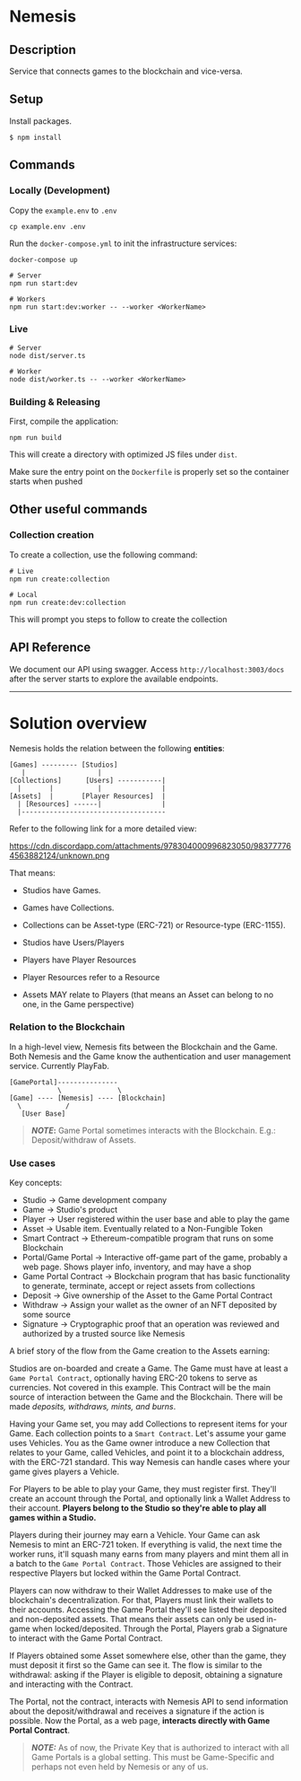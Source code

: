 # Nemesis

## Description

Service that connects games to the blockchain and vice-versa.

## Setup

Install packages.

```
$ npm install
```

## Commands

### Locally (Development)

Copy the `example.env` to `.env`

```shell script
cp example.env .env
```

Run the `docker-compose.yml` to init the infrastructure services:

```shell script
docker-compose up
```

```shell script
# Server
npm run start:dev

# Workers
npm run start:dev:worker -- --worker <WorkerName>
```

### Live

```shell script
# Server
node dist/server.ts

# Worker
node dist/worker.ts -- --worker <WorkerName>
```

### Building & Releasing

First, compile the application:

```shell script
npm run build
```

This will create a directory with optimized JS files under `dist`.

Make sure the entry point on the `Dockerfile` is properly set so the container starts when pushed

## Other useful commands

### Collection creation

To create a collection, use the following command:

```shell script
# Live
npm run create:collection

# Local
npm run create:dev:collection
```

This will prompt you steps to follow to create the collection

## API Reference

We document our API using swagger. Access `http://localhost:3003/docs` after the server starts to explore the available endpoints.

---

# Solution overview

Nemesis holds the relation between the following **entities**:

```
[Games] --------- [Studios]
   |                  |
[Collections]      [Users] -----------|
  |       |           |               |
[Assets]  |       [Player Resources]  |
  | [Resources] ------|               |
  |------------------------------------
```

Refer to the following link for a more detailed view:

https://cdn.discordapp.com/attachments/978304000996823050/983777764563882124/unknown.png

That means:

- Studios have Games.
- Games have Collections.
- Collections can be Asset-type (ERC-721) or Resource-type (ERC-1155).

- Studios have Users/Players
- Players have Player Resources
- Player Resources refer to a Resource
- Assets MAY relate to Players (that means an Asset can belong to no one, in the Game perspective)

### Relation to the Blockchain

In a high-level view, Nemesis fits between the Blockchain and the Game.
Both Nemesis and the Game know the authentication and user management service. Currently PlayFab.

```
[GamePortal]---------------
            \              \
[Game] ---- [Nemesis] ---- [Blockchain]
  \           /
   [User Base]
```

> **_NOTE_:** Game Portal sometimes interacts with the Blockchain. E.g.: Deposit/withdraw of Assets.

### Use cases

Key concepts:

- Studio -> Game development company
- Game -> Studio's product
- Player -> User registered within the user base and able to play the game
- Asset -> Usable item. Eventually related to a Non-Fungible Token
- Smart Contract -> Ethereum-compatible program that runs on some Blockchain
- Portal/Game Portal -> Interactive off-game part of the game, probably a web page. Shows player info, inventory, and may have a shop
- Game Portal Contract -> Blockchain program that has basic functionality to generate, terminate, accept or reject assets from collections
- Deposit -> Give ownership of the Asset to the Game Portal Contract
- Withdraw -> Assign your wallet as the owner of an NFT deposited by some source
- Signature -> Cryptographic proof that an operation was reviewed and authorized by a trusted source like Nemesis

A brief story of the flow from the Game creation to the Assets earning:

Studios are on-boarded and create a Game. The Game must have at least a `Game Portal Contract`, optionally having ERC-20 tokens to serve as currencies. Not covered in this example. This Contract will be
the main source of interaction between the Game and the Blockchain. There will be made _deposits, withdraws, mints, and burns_.

Having your Game set, you may add Collections to represent items for your Game. Each collection points to a `Smart Contract`.
Let's assume your game uses Vehicles. You as the Game owner introduce a new Collection that relates to your Game, called Vehicles,
and point it to a blockchain address, with the ERC-721 standard. This way Nemesis can handle cases where your game gives players
a Vehicle.

For Players to be able to play your Game, they must register first. They'll create an account through the Portal, and optionally
link a Wallet Address to their account. **Players belong to the Studio so they're able to play all games within a Studio.**

Players during their journey may earn a Vehicle. Your Game can ask Nemesis to mint an ERC-721 token. If everything is valid, the
next time the worker runs, it'll squash many earns from many players and mint them all in a batch to the `Game Portal Contract`.
Those Vehicles are assigned to their respective Players but locked within the Game Portal Contract.

Players can now withdraw to their Wallet Addresses to make use of the blockchain's decentralization. For that, Players must link
their wallets to their accounts. Accessing the Game Portal they'll see listed their deposited and non-deposited assets. That means
their assets can only be used in-game when locked/deposited. Through the Portal, Players grab a Signature to interact with the Game
Portal Contract.

If Players obtained some Asset somewhere else, other than the game, they must deposit it first so the Game can see it. The flow is
similar to the withdrawal: asking if the Player is eligible to deposit, obtaining a signature and interacting with the Contract.

The Portal, not the contract, interacts with Nemesis API to send information about the deposit/withdrawal and receives a signature if
the action is possible. Now the Portal, as a web page, **interacts directly with Game Portal Contract**.

> **_NOTE:_** As of now, the Private Key that is authorized to interact with all Game Portals is a global setting. This must be Game-Specific and perhaps not even held by Nemesis or any of us.
